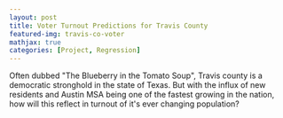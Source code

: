 ```yaml
---
layout: post
title: Voter Turnout Predictions for Travis County
featured-img: travis-co-voter
mathjax: true
categories: [Project, Regression]
---
```


Often dubbed "The Blueberry in the Tomato Soup", Travis county is a democratic stronghold in the state of Texas. But with the influx of new residents and Austin MSA being one of the fastest growing in the nation, how will this reflect in turnout of it's ever changing population?
